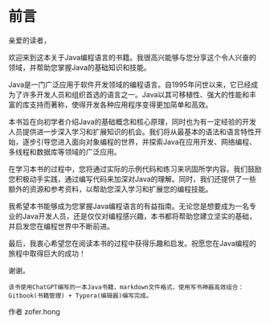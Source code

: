 # 前言

亲爱的读者，

欢迎来到这本关于Java编程语言的书籍。我很高兴能够与您分享这个令人兴奋的领域，并帮助您掌握Java的基础知识和技能。

Java是一门广泛应用于软件开发领域的编程语言。自1995年问世以来，它已经成为了许多开发人员和组织首选的语言之一。Java以其可移植性、强大的性能和丰富的库支持而著称，使得开发各种应用程序变得更加简单和高效。

本书旨在向初学者介绍Java的基础概念和核心原理，同时也为有一定经验的开发人员提供进一步深入学习和扩展知识的机会。我们将从最基本的语法和语言特性开始，逐步引导您进入面向对象编程的世界，并探索Java在应用开发、网络编程、多线程和数据库等领域的广泛应用。

在学习本书的过程中，您将通过实际的示例代码和练习来巩固所学内容。我们鼓励您积极动手实践，通过编写代码来加深对Java的理解。同时，我们还提供了一些额外的资源和参考资料，以帮助您深入学习和扩展您的编程技能。

我希望本书能够成为您掌握Java编程语言的有益指南。无论您是想要成为一名专业的Java开发人员，还是仅仅对编程感兴趣，本书都将帮助您建立坚实的基础，并启发您在编程世界中不断前进。

最后，我衷心希望您在阅读本书的过程中获得乐趣和启发。祝愿您在Java编程的旅程中取得巨大的成功！

谢谢。

`该书使用ChatGPT编写的一本Java书籍，markdown文件格式，使用写书神器高效组合：Gitbook(书籍管理) + Typora(编辑器)编写完成。`

作者 zofer.hong